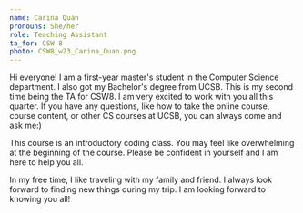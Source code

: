 ```yaml
---
name: Carina Quan
pronouns: She/her
role: Teaching Assistant
ta_for: CSW 8
photo: CSW8_w23_Carina_Quan.png
---
```


Hi everyone! I am a first-year master's student in the Computer Science department. I also got my Bachelor's degree from UCSB. This is my second time being the TA for CSW8. I am very excited to work with you all this quarter. If you have any questions, like how to take the online course, course content, or other CS courses at UCSB, you can always come and ask me:)

This course is an introductory coding class. You may feel like overwhelming at the beginning of the course. Please be confident in yourself and I am here to help you all.

In my free time, I like traveling with my family and friend. I always look forward to finding new things during my trip. I am looking forward to knowing you all!
